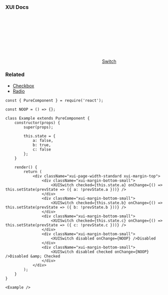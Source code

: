 ### XUI Docs

<div class="xui-margin-vertical">
	<div>
		<svg focusable="false" class="xui-icon xui-icon-inline xui-icon-large xui-icon-color-blue"> <use xlink:href="#xui-icon-bookmark" role="presentation"/></svg>
		<span><a href="../section-switch.html#switch">Switch</a></span>
	</div>
</div>

### Related

* [Checkbox](#checkbox)
* [Radio](#radio)

```
const { PureComponent } = require('react');

const NOOP = () => {};

class Example extends PureComponent {
	constructor(props) {
		super(props);

		this.state = {
			a: false,
			b: true,
			c: false
		};
	}

	render() {
		return (
			<div className="xui-page-width-standard xui-margin-top">
				<div className="xui-margin-bottom-small">
					<XUISwitch checked={this.state.a} onChange={() => this.setState(prevState => ({ a: !prevState.a }))} />
				</div>
				<div className="xui-margin-bottom-small">
					<XUISwitch checked={this.state.b} onChange={() => this.setState(prevState => ({ b: !prevState.b }))} />
				</div>
				<div className="xui-margin-bottom-small">
					<XUISwitch checked={this.state.c} onChange={() => this.setState(prevState => ({ c: !prevState.c }))} />
				</div>
				<div className="xui-margin-bottom-small">
					<XUISwitch disabled onChange={NOOP} />Disabled
				</div>
				<div className="xui-margin-bottom-small">
					<XUISwitch disabled checked onChange={NOOP} />Disabled &amp; Checked
				</div>
			</div>
		);
	}
}

<Example />
```
